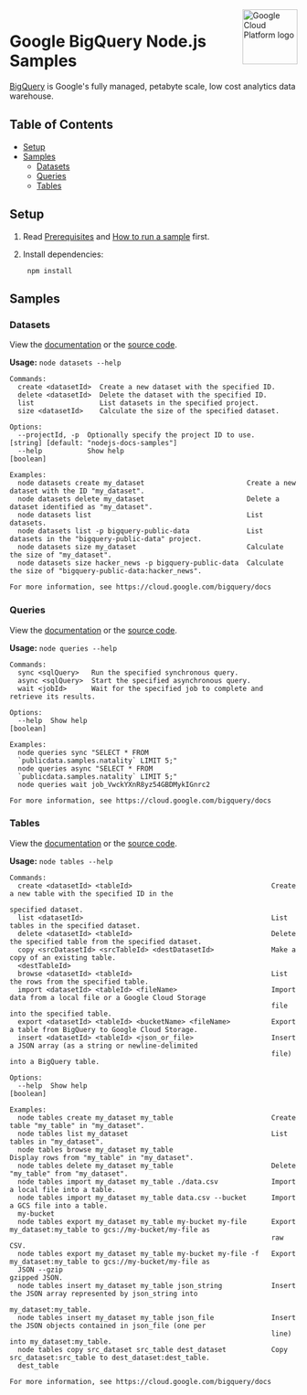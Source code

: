 <img src="https://avatars2.githubusercontent.com/u/2810941?v=3&s=96" alt="Google Cloud Platform logo" title="Google Cloud Platform" align="right" height="96" width="96"/>

# Google BigQuery Node.js Samples

[BigQuery][bigquery_docs] is Google's fully managed, petabyte scale, low cost
analytics data warehouse.

[bigquery_docs]: https://cloud.google.com/bigquery/docs/

## Table of Contents

* [Setup](#setup)
* [Samples](#samples)
  * [Datasets](#datasets)
  * [Queries](#queries)
  * [Tables](#tables)

## Setup

1. Read [Prerequisites][prereq] and [How to run a sample][run] first.
1. Install dependencies:

        npm install

[prereq]: ../README.md#prerequisities
[run]: ../README.md#how-to-run-a-sample

## Samples

### Datasets

View the [documentation][datasets_docs] or the [source code][datasets_code].

__Usage:__ `node datasets --help`

```
Commands:
  create <datasetId>  Create a new dataset with the specified ID.
  delete <datasetId>  Delete the dataset with the specified ID.
  list                List datasets in the specified project.
  size <datasetId>    Calculate the size of the specified dataset.

Options:
  --projectId, -p  Optionally specify the project ID to use.                   [string] [default: "nodejs-docs-samples"]
  --help           Show help                                                                                   [boolean]

Examples:
  node datasets create my_dataset                         Create a new dataset with the ID "my_dataset".
  node datasets delete my_dataset                         Delete a dataset identified as "my_dataset".
  node datasets list                                      List datasets.
  node datasets list -p bigquery-public-data              List datasets in the "bigquery-public-data" project.
  node datasets size my_dataset                           Calculate the size of "my_dataset".
  node datasets size hacker_news -p bigquery-public-data  Calculate the size of "bigquery-public-data:hacker_news".

For more information, see https://cloud.google.com/bigquery/docs
```

[datasets_docs]: https://cloud.google.com/bigquery/docs
[datasets_code]: datasets.js

### Queries

View the [documentation][queries_docs] or the [source code][queries_code].

__Usage:__ `node queries --help`

```
Commands:
  sync <sqlQuery>   Run the specified synchronous query.
  async <sqlQuery>  Start the specified asynchronous query.
  wait <jobId>      Wait for the specified job to complete and retrieve its results.

Options:
  --help  Show help                                                                                            [boolean]

Examples:
  node queries sync "SELECT * FROM
  `publicdata.samples.natality` LIMIT 5;"
  node queries async "SELECT * FROM
  `publicdata.samples.natality` LIMIT 5;"
  node queries wait job_VwckYXnR8yz54GBDMykIGnrc2

For more information, see https://cloud.google.com/bigquery/docs
```

[queries_docs]: https://cloud.google.com/bigquery/docs
[queries_code]: queries.js

### Tables

View the [documentation][tables_docs] or the [source code][tables_code].

__Usage:__ `node tables --help`

```
Commands:
  create <datasetId> <tableId>                                  Create a new table with the specified ID in the
                                                                specified dataset.
  list <datasetId>                                              List tables in the specified dataset.
  delete <datasetId> <tableId>                                  Delete the specified table from the specified dataset.
  copy <srcDatasetId> <srcTableId> <destDatasetId>              Make a copy of an existing table.
  <destTableId>
  browse <datasetId> <tableId>                                  List the rows from the specified table.
  import <datasetId> <tableId> <fileName>                       Import data from a local file or a Google Cloud Storage
                                                                file into the specified table.
  export <datasetId> <tableId> <bucketName> <fileName>          Export a table from BigQuery to Google Cloud Storage.
  insert <datasetId> <tableId> <json_or_file>                   Insert a JSON array (as a string or newline-delimited
                                                                file) into a BigQuery table.

Options:
  --help  Show help                                                                                            [boolean]

Examples:
  node tables create my_dataset my_table                        Create table "my_table" in "my_dataset".
  node tables list my_dataset                                   List tables in "my_dataset".
  node tables browse my_dataset my_table                        Display rows from "my_table" in "my_dataset".
  node tables delete my_dataset my_table                        Delete "my_table" from "my_dataset".
  node tables import my_dataset my_table ./data.csv             Import a local file into a table.
  node tables import my_dataset my_table data.csv --bucket      Import a GCS file into a table.
  my-bucket
  node tables export my_dataset my_table my-bucket my-file      Export my_dataset:my_table to gcs://my-bucket/my-file as
                                                                raw CSV.
  node tables export my_dataset my_table my-bucket my-file -f   Export my_dataset:my_table to gcs://my-bucket/my-file as
  JSON --gzip                                                   gzipped JSON.
  node tables insert my_dataset my_table json_string            Insert the JSON array represented by json_string into
                                                                my_dataset:my_table.
  node tables insert my_dataset my_table json_file              Insert the JSON objects contained in json_file (one per
                                                                line) into my_dataset:my_table.
  node tables copy src_dataset src_table dest_dataset           Copy src_dataset:src_table to dest_dataset:dest_table.
  dest_table

For more information, see https://cloud.google.com/bigquery/docs
```

[tables_docs]: https://cloud.google.com/bigquery/docs
[tables_code]: tables.js

